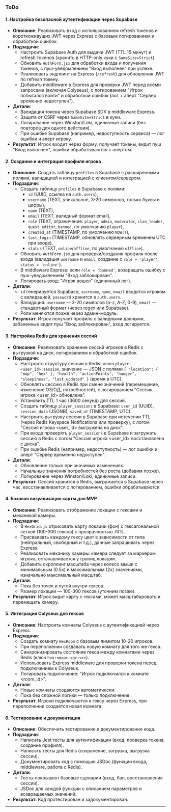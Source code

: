 ### ToDo

#### 1. Настройка безопасной аутентификации через Supabase
- **Описание**: Реализовать вход с использованием refresh токенов и короткоживущих JWT через Express с базовым логированием и обработкой ошибок.
- **Подзадачи**:
  - Настроить Supabase Auth для выдачи JWT (TTL 15 минут) и refresh токенов (хранить в HTTP-only куки с `SameSite=Strict`).
  - Обновить `AuthForm.jsx` для обработки входа и получения токенов, с пуш-уведомлением "Вход выполнен" при успехе.
  - Реализовать эндпоинт на Express (`/refresh`) для обновления JWT по refresh токену.
  - Добавить middleware в Express для проверки JWT перед всеми запросами (включая Colyseus), с логированием "Игрок <username> попытался войти" и обработкой ошибок (лог + алерт "Сервер временно недоступен").
- **Детали**:
  - Валидация токена через Supabase SDK в middleware Express.
  - Защита от CSRF через `SameSite=Strict` в куки.
  - Логирование через Winston/Loki, единичные записи (без повторов для одного действия).
  - При ошибке Supabase (например, недоступность сервиса) — лог ошибки и алерт игроку.
- **Результат**: Игрок входит через форму, получает токены, видит пуш "Вход выполнен", ошибки обрабатываются с алертом.

#### 2. Создание и интеграция профиля игрока
- **Описание**: Создать таблицу `profiles` в Supabase с расширенными полями, валидацией и интеграцией с клиентом/сервером.
- **Подзадачи**:
  - Создать таблицу `profiles` в Supabase с полями:
    - `id` (UUID, ссылка на `auth.users`),
    - `username` (TEXT, уникальное, 3-20 символов, только буквы и цифры),
    - `name` (TEXT),
    - `email` (TEXT, валидный формат email),
    - `role` (TEXT, ограничение: `player`, `admin`, `moderator`, `clan_leader`, `quest_editor`, `banned`, по умолчанию `player`),
    - `created_at` (TIMESTAMP, по умолчанию `NOW()`),
    - `last_login` (TIMESTAMP, обновлять серверным временем UTC при входе),
    - `status` (TEXT, `online`/`offline`, по умолчанию `offline`).
  - Обновить `AuthForm.jsx` для проверки/создания профиля после входа (валидация `username` и `email`, создание с `role = 'player'`, `status = 'online'`).
  - В middleware Express: если `role = 'banned'`, возвращать ошибку с пуш-уведомлением "Вход заблокирован".
  - Логировать вход: "Игрок <username> вошел" (единичный лог).
- **Детали**:
  - `id` генерируется Supabase, `username`, `name`, `email` вводятся игроком с валидацией, `password` хранится в `auth.users`.
  - Валидация: `username` — 3-20 символов (a-z, A-Z, 0-9), `email` — стандартный формат (через regex или Supabase).
  - Роли меняются позже через админ-модуль.
- **Результат**: Игрок получает профиль с валидными данными, забаненные видят пуш "Вход заблокирован", вход логируется.

#### 3. Настройка Redis для хранения сессий
- **Описание**: Реализовать хранение сессий игроков в Redis с выгрузкой на диск, логированием и обработкой ошибок.
- **Подзадачи**:
  - Настроить структуру сессии в Redis: ключ `player:<user_id>:session`, значение — JSON с полями `{ "location": { "map", "hex" }, "health", "actionPoints", "hunger", "sleepiness", "last_updated" }` (время в UTC).
  - Обновлять сессию в Redis при смене значений (перемещение, изменение ОЗ/ОД, потребностей), с логированием "Сессия игрока <user_id> обновлена".
  - Установить TTL 1 час (3600 секунд) для сессий.
  - Создать таблицу `player_sessions` в Supabase: `user_id` (UUID), `session_data` (JSONB), `saved_at` (TIMESTAMP, UTC).
  - Настроить выгрузку сессии в Supabase при истечении TTL (через Redis Keyspace Notifications или проверку), с логом "Сессия игрока <user_id> выгружена на диск".
  - При входе проверять `player_sessions` в Supabase и загружать сессию в Redis с логом "Сессия игрока <user_id> восстановлена с диска".
  - При ошибке Redis (например, недоступность) — лог ошибки и алерт "Сервер временно недоступен".
- **Детали**:
  - Обновление только при значимых изменениях.
  - Начальные значения потребностей без роста (добавим позже).
  - Логирование через Winston/Loki, единичные записи.
- **Результат**: Сессия хранится в Redis, выгружается в Supabase через час, восстанавливается с логированием, ошибки обрабатываются.

#### 4. Базовая визуализация карты для MVP
- **Описание**: Реализовать отображение локации с гексами и механикой камеры.
- **Подзадачи**:
  - В `HexGrid.js` отрисовать карту локации (фон) с гексагональной сеткой (100-300 гексов) с прозрачностью 70%.
  - Присваивать каждому гексу цвет в зависимости от типа (нейтральный, свободный и т.д.), данные запрашивать через Express.
  - Реализовать механику камеры: камера следует за маркером игрока, останавливается у границ локации.
  - Добавить скроллинг масштаба через колесо мыши с минимальным (0.5x) и максимальным (2x) значениями, изначально максимальный масштаб.
- **Детали**:
  - Пока без точек и путей внутри гексов.
  - Размер локации — 100-300 гексов (уточним позже).
- **Результат**: Игрок видит карту с гексами, может масштабировать и перемещать камеру.

#### 5. Интеграция Colyseus для гексов
- **Описание**: Настроить комнаты Colyseus с аутентификацией через Express.
- **Подзадачи**:
  - Создать комнату `HexRoom` с базовым лимитом 10-20 игроков.
  - При переполнении создавать новую комнату для того же гекса.
  - Синхронизировать состояние гекса между комнатами через Redis (ключ `hex:<map>:<q>:<r>`).
  - Использовать Express middleware для проверки токена перед подключением к Colyseus.
  - Логировать подключение: "Игрок <username> подключился к комнате <room_id>".
- **Детали**:
  - Новые комнаты создаются автоматически.
  - Пока без сложной логики — только подключение.
- **Результат**: Игроки подключаются к гексу через Express, при переполнении создается новая комната.

#### 6. Тестирование и документация
- **Описание**: Обеспечить тестирование и документирование кода.
- **Подзадачи**:
  - Написать Jest тесты для аутентификации (вход, проверка токена, создание профиля).
  - Написать тесты для Redis (сохранение, загрузка, выгрузка сессии).
  - Документировать код с помощью JSDoc (функции входа, middleware, работа с Redis).
- **Детали**:
  - Тесты покрывают базовые сценарии (вход, бан, восстановление сессии).
  - JSDoc для каждой функции с описанием параметров и возвращаемых значений.
- **Результат**: Код протестирован и задокументирован.

---